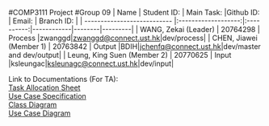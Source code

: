 #COMP3111 Project
#Group 09
| Name                        | Student ID:         | Main Task:  |Github ID: | Email: | Branch ID: |
| --------------------------- |:-------------------:|:----------:|------------|--------|---------|
| WANG, Zekai (Leader)        | 20764298            |   Process  |zwanggd|zwanggd@connect.ust.hk|dev/process|
| CHEN, Jiawei (Member 1)     | 20763842            |   Output   |BDIH|jchenfq@connect.ust.hk|dev/master and dev/output|
| Leung, King Suen (Member 2) | 20770625            |   Input    |ksleungac|ksleunagc@connect.ust.hk|dev/input|

Link to Documentations (For TA):<br/>
[Task Allocation Sheet](https://hkustconnect-my.sharepoint.com/:x:/g/personal/ksleungac_connect_ust_hk/ET7hh5_Qe8ZApMco3wcB-7oBr1qTl27PvdGtr3QA7Ie6iw?e=GsgI7n)<br />
[Use Case Specification](https://hkustconnect-my.sharepoint.com/:w:/g/personal/ksleungac_connect_ust_hk/EdmodZQ2HxZEpoiNHBNTk0kB4Q6-lEw-fjFMhR48erEppQ?e=rQO82u)<br />
[Class Diagram](https://hkustconnect-my.sharepoint.com/:i:/g/personal/ksleungac_connect_ust_hk/EUohAkNXXhtJjVVo8kUzt7gB52z6hXpW_rncQbqvN6BYyw?e=cthZyy)<br />
[Use Case Diagram](https://hkustconnect-my.sharepoint.com/:i:/g/personal/ksleungac_connect_ust_hk/ER0Uew8QhkJPsxaXadmhqdIBdxqxY2MVFtGUc7YunovpQQ?e=fjEwLV)
